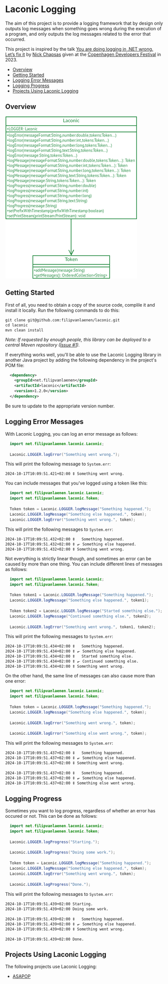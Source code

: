 # Laconic Logging

The aim of this project is to provide a logging framework that by design only outputs log messages when something goes
wrong during the execution of a program, and only outputs the log messages related to the error that occurred.

This project is inspired by the talk
[You are doing logging in .NET wrong. Let’s fix it](https://www.youtube.com/watch?v=Aih9AESZEmo) by
[Nick Chapsas](https://x.com/nickchapsas) given at the [Copenhagen Developers Festival](https://cphdevfest.com/fest) in
2023.

* [Overview](#overview)
* [Getting Started](#getting-started)
* [Logging Error Messages](#logging-error-messages)
* [Logging Progress](#logging-progress)
* [Projects Using Laconic Logging](#projects-using-laconic-logging)

## Overview

![Overview](Overview.png)

## Getting Started

First of all, you need to obtain a copy of the source code, complile it and install it locally. Run the following
commands to do this:

```
git clone git@github.com:filipvanlaenen/laconic.git
cd laconic
mvn clean install
```

*Note: If requested by enough people, this library can be deployed to a central Maven repository
([Issue #1](https://github.com/filipvanlaenen/laconic/issues/1)).*

If everything works well, you'll be able to use the Laconic Logging library in another Java project by adding the
following dependency in the project's POM file:

```xml
  <dependency>
    <groupId>net.filipvanlaenen</groupId>
    <artifactId>laconic</artifactId>
    <version>1.2.0</version>
  </dependency>
```

Be sure to update to the appropriate version number.

## Logging Error Messages

With Laconic Logging, you can log an error message as follows:

```java
  import net.filipvanlaenen.laconic.Laconic;

  Laconic.LOGGER.logError("Something went wrong."); 
```

This will print the following message to `System.err`:

```
2024-10-17T10:09:51.421+02:00 ‡ Something went wrong.
```

You can include messages that you've logged using a token like this:

```java
  import net.filipvanlaenen.laconic.Laconic;
  import net.filipvanlaenen.laconic.Token;

  Token token = Laconic.LOGGER.logMessage("Something happened.");
  Laconic.LOGGER.logMessage("Something else happened.", token);
  Laconic.LOGGER.logError("Something went wrong.", token);
```

This will print the following messages to `System.err`:

```
2024-10-17T10:09:51.432+02:00 ‡   Something happened.
2024-10-17T10:09:51.432+02:00 ‡ ⬐ Something else happened.
2024-10-17T10:09:51.432+02:00 ‡ Something went wrong.
```

Not everything is strictly linear though, and sometimes an error can be caused by more than one thing. You can include
different lines of messages as follows:

```java
  import net.filipvanlaenen.laconic.Laconic;
  import net.filipvanlaenen.laconic.Token;

  Token token1 = Laconic.LOGGER.logMessage("Something happened.");
  Laconic.LOGGER.logMessage("Something else happened.", token1);

  Token token2 = Laconic.LOGGER.logMessage("Started something else.");
  Laconic.LOGGER.logMessage("Continued something else.", token2);
  
  Laconic.LOGGER.logError("Something went wrong.", token1, token2);
```

This will print the following messages to `System.err`:

```
2024-10-17T10:09:51.434+02:00 ‡   Something happened.
2024-10-17T10:09:51.434+02:00 ‡ ⬐ Something else happened.
2024-10-17T10:09:51.434+02:00 ‡   Started something else.
2024-10-17T10:09:51.434+02:00 ‡ ⬐ Continued something else.
2024-10-17T10:09:51.434+02:00 ‡ Something went wrong.
```

On the other hand, the same line of messages can also cause more than one error:

```java
  import net.filipvanlaenen.laconic.Laconic;
  import net.filipvanlaenen.laconic.Token;

  Token token = Laconic.LOGGER.logMessage("Something happened.");
  Laconic.LOGGER.logMessage("Something else happened.", token);
 
  Laconic.LOGGER.logError("Something went wrong.", token);

  Laconic.LOGGER.logError("Something else went wrong.", token);
```

This will print the following messages to `System.err`:

```
2024-10-17T10:09:51.437+02:00 ‡   Something happened.
2024-10-17T10:09:51.437+02:00 ‡ ⬐ Something else happened.
2024-10-17T10:09:51.437+02:00 ‡ Something went wrong.

2024-10-17T10:09:51.437+02:00 ‡   Something happened.
2024-10-17T10:09:51.437+02:00 ‡ ⬐ Something else happened.
2024-10-17T10:09:51.437+02:00 ‡ Something else went wrong.
```

## Logging Progress

Sometimes you want to log progress, regardless of whether an error has occured or not. This can be done as follows:

```java
  import net.filipvanlaenen.laconic.Laconic;
  import net.filipvanlaenen.laconic.Token;

  Laconic.LOGGER.logProgress("Starting.");

  Laconic.LOGGER.logProgress("Doing some work.");

  Token token = Laconic.LOGGER.logMessage("Something happened.");
  Laconic.LOGGER.logMessage("Something else happened.", token);
  Laconic.LOGGER.logError("Something went wrong.", token);

  Laconic.LOGGER.logProgress("Done.");
```

This will print the following messages to `System.err`:

```
2024-10-17T10:09:51.439+02:00 Starting.
2024-10-17T10:09:51.439+02:00 Doing some work.

2024-10-17T10:09:51.439+02:00 ‡   Something happened.
2024-10-17T10:09:51.439+02:00 ‡ ⬐ Something else happened.
2024-10-17T10:09:51.439+02:00 ‡ Something went wrong.

2024-10-17T10:09:51.439+02:00 Done.
```

## Projects Using Laconic Logging

The following projects use Laconic Logging:
* [ASAPOP](https://github.com/filipvanlaenen/asapop)
